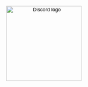 

<a href="https://discord.com/users/1025870089112780810">
    <button style="background-color: transparent; border: none">
      <img src="https://pnggrid.com/wp-content/uploads/2021/05/Discord-Logo-Circle-2048x2048.png" alt="Discord logo" height="200">
    </button>
  </a>
